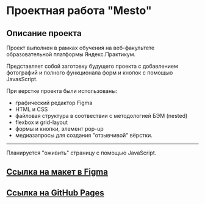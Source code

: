 # **Проектная работа "Mesto"**

## **Описание проекта**

Проект выполнен в рамках обучения на веб-факультете образовательной платформы Яндекс.Практикум.  

Представляет собой заготовку будущего проекта с добавлением фотографий и полного функционала форм и кнопок с помощью JavasScript.


При верстке проекта были использованы:
* графический редактор Figma
* HTML и CSS
* файловая структура в соотвествии с методологией БЭМ (nested)
* flexbox и grid-layout
* формы и кнопки, элемент pop-up
* медиазапросы для создания "отзывчивой" вёрстки.  
_____________________________________________________________________  

Планируется "оживить" страницу с помощью JavaScript.  

## [Ссылка на макет в Figma](https://www.figma.com/file/2cn9N9jSkmxD84oJik7xL7/JavaScript.-Sprint-4?node-id=0%3A1)

## [Ссылка на GitHub Pages](https://sukhasana.github.io/mesto-project/)

 




